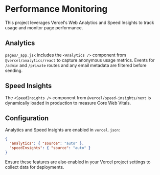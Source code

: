 # Performance Monitoring

This project leverages Vercel's Web Analytics and Speed Insights to track usage and monitor page performance.

## Analytics

`pages/_app.jsx` includes the `<Analytics />` component from `@vercel/analytics/react` to capture anonymous usage metrics. Events for `/admin` and `/private` routes and any email metadata are filtered before sending.

## Speed Insights

The `<SpeedInsights />` component from `@vercel/speed-insights/next` is dynamically loaded in production to measure Core Web Vitals.

## Configuration

Analytics and Speed Insights are enabled in `vercel.json`:

```json
{
  "analytics": { "source": "auto" },
  "speedInsights": { "source": "auto" }
}
```

Ensure these features are also enabled in your Vercel project settings to collect data for deployments.
